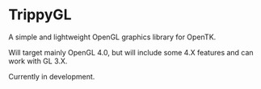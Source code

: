 # TrippyGL
A simple and lightweight OpenGL graphics library for OpenTK.

Will target mainly OpenGL 4.0, but will include some 4.X features and can work with GL 3.X.

Currently in development.
